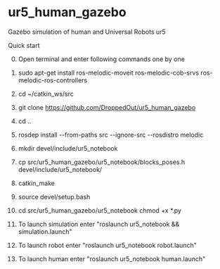 # ur5_human_gazebo
Gazebo simulation of human and Universal Robots ur5

Quick start

0) Open terminal and enter following commands one by one

1) sudo apt-get install ros-melodic-moveit ros-melodic-cob-srvs ros-melodic-ros-controllers

2) cd ~/catkin_ws/src

3) git clone https://github.com/DroppedOut/ur5_human_gazebo

4) cd ..

5) rosdep install --from-paths src --ignore-src --rosdistro melodic

6) mkdir devel/include/ur5_notebook

7) cp src/ur5_human_gazebo/ur5_notebook/blocks_poses.h devel/include/ur5_notebook/

8) catkin_make

9) source devel/setup.bash

10) cd src/ur5_human_gazebo/ur5_notebook chmod +x *.py

11) To launch simulation enter "roslaunch ur5_notebook && simulation.launch"

12) To launch robot enter "roslaunch ur5_notebook robot.launch"

13) To launch human enter "roslaunch ur5_notebook human.launch"
